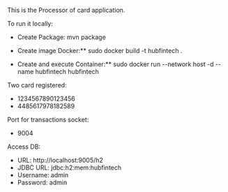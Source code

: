 This is the Processor of card application.

To run it locally:

- Create Package: mvn package

- Create image Docker:** sudo docker build -t hubfintech .

- Create and execute Container:** sudo docker run --network host -d --name hubfintech hubfintech


Two card registered:
- 1234567890123456
- 4485617978182589

Port for transactions socket:
- 9004

Access DB:
 - URL: http://localhost:9005/h2
 - JDBC URL: jdbc:h2:mem:hubfintech
 - Username: admin
 - Password: admin
